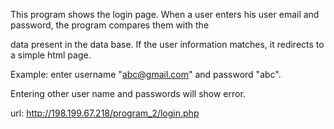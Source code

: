 This program shows the login page. When a user enters his user email and password, the program compares them with the 

data present in the data base. If the user information matches, it redirects to a simple html page.

Example: enter username "abc@gmail.com" and password  "abc".

Entering other user name and passwords will show error. 

url: http://198.199.67.218/program_2/login.php

